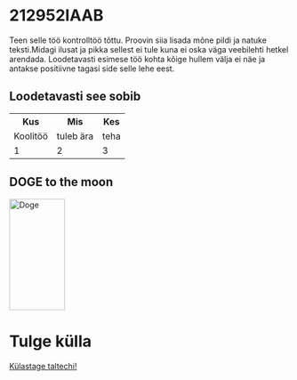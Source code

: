 
<h1>212952IAAB</h1>
<p>Teen selle töö kontrolltöö tõttu. Proovin siia lisada mõne pildi ja natuke teksti.Midagi ilusat ja pikka sellest ei tule kuna ei oska väga veebilehti hetkel arendada.
Loodetavasti esimese töö kohta kõige hullem välja ei näe ja antakse positiivne tagasi side selle lehe eest.</p>

<h2>Loodetavasti see sobib</h2>

<table style="width:100%">
  <tr>
    <th>Kus</th>
    <th>Mis</th>
    <th>Kes</th>
  </tr>
  <tr>
    <td>Koolitöö</td>
    <td>tuleb ära</td>
    <td>teha</td>
  </tr>
  <tr>
    <td>1</td>
    <td>2</td>
    <td>3</td>
  </tr>
</table>


<h2>DOGE to the moon</h2>
<img src="https://akm-img-a-in.tosshub.com/indiatoday/images/story/202104/dog_1.jpg?nNWLt.PocQantWIjWuQpNlNLJFcuqR8s&size=770:433" alt="Doge" width="100" height="200">

</body>
</html>

<h1>Tulge külla</h1>

<p><a href="https://www.taltech.ee">Külastage taltechi!</a></p>


